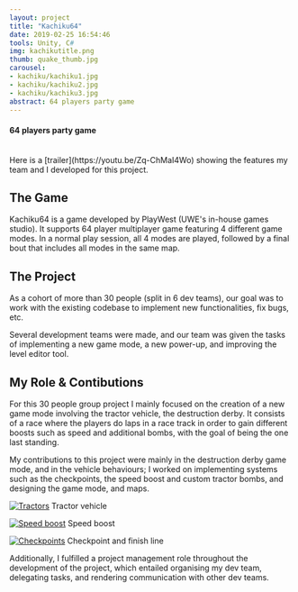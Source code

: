 ```yaml
---
layout: project
title: "Kachiku64"
date: 2019-02-25 16:54:46
tools: Unity, C#
img: kachikutitle.png
thumb: quake_thumb.jpg
carousel:
- kachiku/kachiku1.jpg
- kachiku/kachiku2.jpg
- kachiku/kachiku3.jpg
abstract: 64 players party game
---
```

#### 64 players party game
<br>
Here is a [trailer](https://youtu.be/Zq-ChMaI4Wo) showing the features my team and I developed for this project.

<h2>The Game</h2>
Kachiku64 is a game developed by PlayWest (UWE's in-house games studio). It supports 64 player multiplayer game featuring 4 different game modes. In a normal play session, all 4 modes are played, followed by a final bout that includes all modes in the same map.

<h2>The Project</h2>
As a cohort of more than 30 people (split in 6 dev teams), our goal was to work with the existing codebase to implement new functionalities, fix bugs, etc.

Several development teams were made, and our team was given the tasks of implementing a new game mode, a new power-up, and improving the level editor tool.

<h2>My Role & Contibutions</h2>
For this 30 people group project I mainly focused on the creation of a new game mode involving the tractor vehicle, the destruction derby. It consists of a race where the players do laps in a race track in order to gain different boosts such as speed and additional bombs, with the goal of being the one last standing.

My contributions to this project were mainly in the destruction derby game mode, and in the vehicle behaviours; I worked on implementing systems such as the checkpoints, the speed boost and custom tractor bombs, and designing the game mode, and maps.

[![Tractors](https://i.gyazo.com/75971913a01a56948265f4b574d281a4.png)](https://gyazo.com/75971913a01a56948265f4b574d281a4)
Tractor vehicle

[![Speed boost](https://i.gyazo.com/d0631514eb95b09ab84704a2bb0aa94f.png)](https://gyazo.com/d0631514eb95b09ab84704a2bb0aa94f)
Speed boost

[![Checkpoints](https://i.gyazo.com/fd03981f6a1190d4b55b542732886f74.png)](https://gyazo.com/fd03981f6a1190d4b55b542732886f74)
Checkpoint and finish line

Additionally, I fulfilled a project management role throughout the development of the project, which entailed organising my dev team, delegating tasks, and rendering communication with other dev teams.
